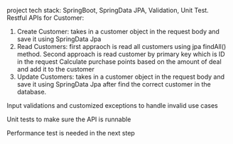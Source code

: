 project tech stack: SpringBoot, SpringData JPA, Validation, Unit Test.
Restful APIs for Customer: 
1. Create Customer: takes in a customer object in the request body and save it using SpringData Jpa
2. Read Customers: first appraoch is read all customers using jpa findAll() method. Second approach is read customer by primary key which is ID in the request
Calculate purchase points based on the amount of deal and add it to the customer
3. Update Customers: takes in a customer object in the request body and save it using SpringData Jpa after find the correct customer in the database.

Input validations and customized exceptions to handle invalid use cases

Unit tests to make sure the API is runnable

Performance test is needed in the next step
